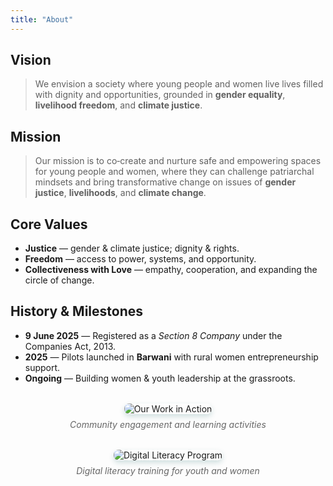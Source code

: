 ```yaml
---
title: "About"
---
```


## Vision
> We envision a society where young people and women live lives filled with dignity and opportunities, grounded in **gender equality**, **livelihood freedom**, and **climate justice**.

## Mission
> Our mission is to co‑create and nurture safe and empowering spaces for young people and women, where they can challenge patriarchal mindsets and bring transformative change on issues of **gender justice**, **livelihoods**, and **climate change**.

## Core Values
- **Justice** — gender & climate justice; dignity & rights.
- **Freedom** — access to power, systems, and opportunity.
- **Collectiveness with Love** — empathy, cooperation, and expanding the circle of change.

## History & Milestones
- **9 June 2025** — Registered as a *Section 8 Company* under the Companies Act, 2013.  
- **2025** — Pilots launched in **Barwani** with rural women entrepreneurship support.  
- **Ongoing** — Building women & youth leadership at the grassroots.

<div style="text-align: center; margin: 2rem 0;">
  <img src="/images/community-activity-2.jpeg" alt="Our Work in Action" style="max-width: 100%; height: auto; border-radius: 8px; box-shadow: 0 4px 8px rgba(31, 107, 107, 0.2);">
  <p style="font-style: italic; color: #666; margin-top: 0.5rem;">Community engagement and learning activities</p>
</div>

<div style="text-align: center; margin: 2rem 0;">
  <img src="/images/digital-literacy.jpeg" alt="Digital Literacy Program" style="max-width: 100%; height: auto; border-radius: 8px; box-shadow: 0 4px 8px rgba(31, 107, 107, 0.2);">
  <p style="font-style: italic; color: #666; margin-top: 0.5rem;">Digital literacy training for youth and women</p>
</div>
